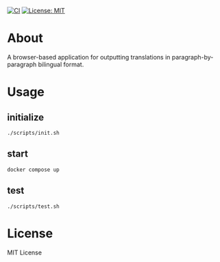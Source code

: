 [![CI](https://github.com/tooppoo/bilingual-translation/actions/workflows/ci.yml/badge.svg)](https://github.com/tooppoo/bilingual-translation/actions/workflows/ci.yml)
[![License: MIT](https://img.shields.io/badge/License-MIT-yellow.svg)](https://opensource.org/licenses/MIT)

# About
A browser-based application for outputting translations in paragraph-by-paragraph bilingual format.

# Usage
## initialize
```shell
./scripts/init.sh
```

## start
```shell
docker compose up
```

## test
```shell
./scripts/test.sh
```

# License
MIT License
